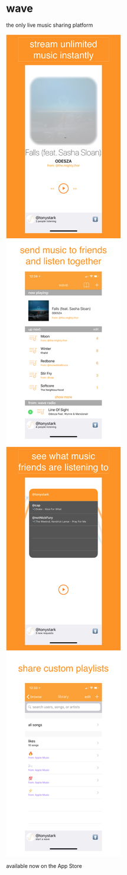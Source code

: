 # wave
the only live music sharing platform

<img src="promo1.png" width="310" height="552">
<img src="promo2.png" width="310" height="552">


<img src="promo3.png" width="310" height="552">
<img src="promo4.png" width="310" height="552">

available now on the App Store
